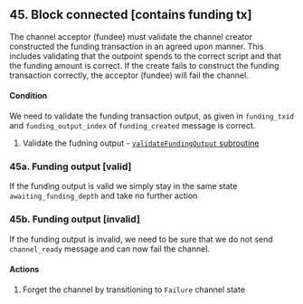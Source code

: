 ## 45. Block connected [contains funding tx]

The channel acceptor (fundee) must validate the channel creator constructed the funding transaction in an agreed upon manner. This includes validating that the outpoint spends to the correct script and that the funding amount is correct. If the create fails to construct the funding transaction correctly, the acceptor (fundee) will fail the channel.

#### Condition

We need to validate the funding transaction output, as given in `funding_txid` and `funding_output_index` of `funding_created` message is correct.

1. Validate the fudning output - [`validateFundingOutput` subroutine]()

### 45a. Funding output [valid]

If the funding output is valid we simply stay in the same state `awaiting_funding_depth` and take no further action

### 45b. Funding output [invalid]

If the funding output is invalid, we need to be sure that we do not send `channel_ready` message and can now fail the channel.

#### Actions

1. Forget the channel by transitioning to `Failure` channel state
